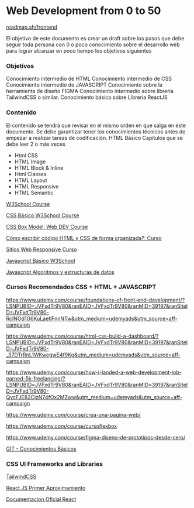 # Web Development from 0 to 50

[roadmap.sh/frontend](https://roadmap.sh/frontend)

El objetivo de este documento es crear un draft sobre los pasos que debe seguir toda persona con 0 o poco conocimiento sobre el desarrollo web para lograr alcanzar en poco tiempo los objetivos siguientes

### Objetivos

Conocimiento intermedio de HTML
Conocimiento intermedio de CSS
Conocimiento intermedio de JAVASCRIPT
Conocimiento sobre la herramienta de diseño FIGMA
Conocimiento intermedio sobre libreria TailwindCSS o similar.
Conocimiento básico sobre Libreria ReactJS

### Contenido

El contenido se tendrá que revisar en el mismo orden en que salga en este documento. Se debe garantizar tener los conocimientos técnicos antes de empezar a realizar tareas de codificación.
HTML Básico
Capítulos que se debe leer 2 o más veces

- Html CSS
- HTML Image
- HTML Block & Inline
- Html Classes
- HTML Layout
- HTML Responsive
- HTML Semantic

[W3School Course](https://www.w3schools.com/html/default.asp)

[CSS Básico W3School Course](https://www.w3schools.com/css/default.asp)

[CSS Box Model: Web DEV Course](https://web.dev/learn/css/box-model/)

[Cómo escribir código HTML y CSS de forma organizada?: Curso](https://learn.shayhowe.com/advanced-html-css/performance-organization/)

[Sitios Web Responsive Curso](https://learn.shayhowe.com/advanced-html-css/performance-organization/)

[Javascript Básico W3School](https://www.w3schools.com/js/default.asp)

[Javascript Algoritmos y estructuras de datos](<https://www.freecodecamp.org/learn/javascript-algorithms-and-data-structures/>)

### Cursos Recomendados CSS + HTML + JAVASCRIPT

<https://www.udemy.com/course/foundations-of-front-end-development/?LSNPUBID=JVFxdTr9V80&ranEAID=JVFxdTr9V80&ranMID=39197&ranSiteID=JVFxdTr9V80-RcINOd1G6KuLaetlFnnNTw&utm_medium=udemyads&utm_source=aff-campaign>

<https://www.udemy.com/course/html-css-build-a-dashboard/?LSNPUBID=JVFxdTr9V80&ranEAID=JVFxdTr9V80&ranMID=39197&ranSiteID=JVFxdTr9V80-_37DTrRnL1WKwegwE4f9Kg&utm_medium=udemyads&utm_source=aff-campaign>

<https://www.udemy.com/course/how-i-landed-a-web-development-job-earned-5k-freelancing/?LSNPUBID=JVFxdTr9V80&ranEAID=JVFxdTr9V80&ranMID=39197&ranSiteID=JVFxdTr9V80-QycFJE82CjzN74fOx2MZww&utm_medium=udemyads&utm_source=aff-campaign>

<https://www.udemy.com/course/crea-una-pagina-web/>

<https://www.udemy.com/course/cursoflexbox>

<https://www.udemy.com/course/figma-diseno-de-prototipos-desde-cero/>

[GIT - Conocimientos Básicos](<https://git-scm.com/book/en/v2>)

### CSS UI Frameworks and Libraries

[TailwindCSS](https://tailwindcss.com/docs/installation)

[React JS Primer Aproximamiento](<https://www.udemy.com/course/react-js-para-principiantes-desde-cero-curso-gratuito/>)

[Documentacion Oficial React](<https://react.dev/>)
